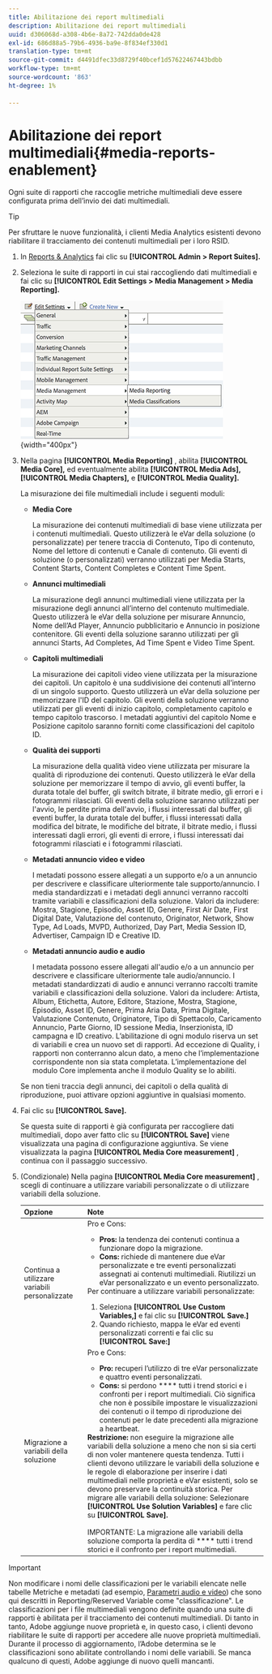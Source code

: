 ```yaml
---
title: Abilitazione dei report multimediali
description: Abilitazione dei report multimediali
uuid: d306068d-a308-4b6e-8a72-742dda0de428
exl-id: 686d88a5-79b6-4936-ba9e-8f834ef330d1
translation-type: tm+mt
source-git-commit: d4491dfec33d8729f40bcef1d57622467443bdbb
workflow-type: tm+mt
source-wordcount: '863'
ht-degree: 1%

---
```


# Abilitazione dei report multimediali{#media-reports-enablement}

Ogni suite di rapporti che raccoglie metriche multimediali deve essere configurata prima dell’invio dei dati multimediali.

>[!TIP]
>
>Per sfruttare le nuove funzionalità, i clienti Media Analytics esistenti devono riabilitare il tracciamento dei contenuti multimediali per i loro RSID.

1. In [Reports &amp; Analytics](https://my.omniture.com/login/) fai clic su **[!UICONTROL Admin > Report Suites].**
1. Seleziona le suite di rapporti in cui stai raccogliendo dati multimediali e fai clic su **[!UICONTROL Edit Settings > Media Management > Media Reporting].**

   ![](assets/media-reporting.png){width=&quot;400px&quot;}

1. Nella pagina **[!UICONTROL Media Reporting]** , abilita **[!UICONTROL Media Core],** ed eventualmente abilita **[!UICONTROL Media Ads],** **[!UICONTROL Media Chapters],** e **[!UICONTROL Media Quality].**

   La misurazione dei file multimediali include i seguenti moduli:

   * **Media Core**

      La misurazione dei contenuti multimediali di base viene utilizzata per i contenuti multimediali. Questo utilizzerà le eVar della soluzione (o personalizzate) per tenere traccia di Contenuto, Tipo di contenuto, Nome del lettore di contenuti e Canale di contenuto. Gli eventi di soluzione (o personalizzati) verranno utilizzati per Media Starts, Content Starts, Content Completes e Content Time Spent.

   * **Annunci multimediali**

      La misurazione degli annunci multimediali viene utilizzata per la misurazione degli annunci all’interno del contenuto multimediale. Questo utilizzerà le eVar della soluzione per misurare Annuncio, Nome dell’Ad Player, Annuncio pubblicitario e Annuncio in posizione contenitore. Gli eventi della soluzione saranno utilizzati per gli annunci Starts, Ad Completes, Ad Time Spent e Video Time Spent.

   * **Capitoli multimediali**

      La misurazione dei capitoli video viene utilizzata per la misurazione dei capitoli. Un capitolo è una suddivisione dei contenuti all’interno di un singolo supporto. Questo utilizzerà un eVar della soluzione per memorizzare l&#39;ID del capitolo. Gli eventi della soluzione verranno utilizzati per gli eventi di inizio capitolo, completamento capitolo e tempo capitolo trascorso. I metadati aggiuntivi del capitolo Nome e Posizione capitolo saranno forniti come classificazioni del capitolo ID.

   * **Qualità dei supporti**

      La misurazione della qualità video viene utilizzata per misurare la qualità di riproduzione dei contenuti. Questo utilizzerà le eVar della soluzione per memorizzare il tempo di avvio, gli eventi buffer, la durata totale del buffer, gli switch bitrate, il bitrate medio, gli errori e i fotogrammi rilasciati. Gli eventi della soluzione saranno utilizzati per l&#39;avvio, le perdite prima dell&#39;avvio, i flussi interessati dal buffer, gli eventi buffer, la durata totale del buffer, i flussi interessati dalla modifica del bitrate, le modifiche del bitrate, il bitrate medio, i flussi interessati dagli errori, gli eventi di errore, i flussi interessati dai fotogrammi rilasciati e i fotogrammi rilasciati.

   * **Metadati annuncio video e video**

      I metadati possono essere allegati a un supporto e/o a un annuncio per descrivere e classificare ulteriormente tale supporto/annuncio. I media standardizzati e i metadati degli annunci verranno raccolti tramite variabili e classificazioni della soluzione. Valori da includere: Mostra, Stagione, Episodio, Asset ID, Genere, First Air Date, First Digital Date, Valutazione del contenuto, Originator, Network, Show Type, Ad Loads, MVPD, Authorized, Day Part, Media Session ID, Advertiser, Campaign ID e Creative ID.

   * **Metadati annuncio audio e audio**

      I metadata possono essere allegati all&#39;audio e/o a un annuncio per descrivere e classificare ulteriormente tale audio/annuncio. I metadati standardizzati di audio e annunci verranno raccolti tramite variabili e classificazioni della soluzione. Valori da includere: Artista, Album, Etichetta, Autore, Editore, Stazione, Mostra, Stagione, Episodio, Asset ID, Genere, Prima Aria Data, Prima Digitale, Valutazione Contenuto, Originatore, Tipo di Spettacolo, Caricamento Annuncio, Parte Giorno, ID sessione Media, Inserzionista, ID campagna e ID creativo.
   L’abilitazione di ogni modulo riserva un set di variabili e crea un nuovo set di rapporti. Ad eccezione di Quality, i rapporti non conterranno alcun dato, a meno che l’implementazione corrispondente non sia stata completata. L’implementazione del modulo Core implementa anche il modulo Quality se lo abiliti.

   Se non tieni traccia degli annunci, dei capitoli o della qualità di riproduzione, puoi attivare opzioni aggiuntive in qualsiasi momento.

1. Fai clic su **[!UICONTROL Save].**

   Se questa suite di rapporti è già configurata per raccogliere dati multimediali, dopo aver fatto clic su **[!UICONTROL Save]** viene visualizzata una pagina di configurazione aggiuntiva. Se viene visualizzata la pagina **[!UICONTROL Media Core measurement]** , continua con il passaggio successivo.

1. (Condizionale) Nella pagina **[!UICONTROL Media Core measurement]** , scegli di continuare a utilizzare variabili personalizzate o di utilizzare variabili della soluzione.

   | Opzione | Note |
   | --- | --- |
   | Continua a utilizzare variabili personalizzate | Pro e Cons:<ul> <li> **Pros:** la tendenza dei contenuti continua a funzionare dopo la migrazione. </li> <li> **Cons:** richiede di mantenere due eVar personalizzate e tre eventi personalizzati assegnati ai contenuti multimediali. Riutilizzi un eVar personalizzato e un evento personalizzato. </li> </ul> Per continuare a utilizzare variabili personalizzate: <ol> <li>Seleziona **[!UICONTROL Use Custom Variables,]** e fai clic su **[!UICONTROL Save.]** </li> <li>Quando richiesto, mappa le eVar ed eventi personalizzati correnti e fai clic su **[!UICONTROL Save:]** </li> </ol> |
   | Migrazione a variabili della soluzione | Pro e Cons:<ul> <li> **Pro:** recuperi l’utilizzo di tre eVar personalizzate e quattro eventi personalizzati. </li> <li> **Cons:** si perdono  **** tutti i trend storici e i confronti per i report multimediali. Ciò significa che non è possibile impostare le visualizzazioni dei contenuti o il tempo di riproduzione dei contenuti per le date precedenti alla migrazione a heartbeat. </li> </ul> **Restrizione:**  non eseguire la migrazione alle variabili della soluzione a meno che non si sia certi di non voler mantenere questa tendenza. Tutti i clienti devono utilizzare le variabili della soluzione e le regole di elaborazione per inserire i dati multimediali nelle proprietà e eVar esistenti, solo se devono preservare la continuità storica. Per migrare alle variabili della soluzione: Selezionare **[!UICONTROL Use Solution Variables]** e fare clic su **[!UICONTROL Save].** <br><br> IMPORTANTE: La migrazione alle variabili della soluzione comporta la perdita di  **** tutti i trend storici e il confronto per i report multimediali. |

>[!IMPORTANT]
>
>Non modificare i nomi delle classificazioni per le variabili elencate nelle tabelle Metriche e metadati (ad esempio, [Parametri audio e video](/help/metrics-and-metadata/audio-video-parameters.md)) che sono qui descritti in Reporting/Reserved Variable come &quot;classificazione&quot;. Le classificazioni per i file multimediali vengono definite quando una suite di rapporti è abilitata per il tracciamento dei contenuti multimediali. Di tanto in tanto, Adobe aggiunge nuove proprietà e, in questo caso, i clienti devono riabilitare le suite di rapporti per accedere alle nuove proprietà multimediali. Durante il processo di aggiornamento, l’Adobe determina se le classificazioni sono abilitate controllando i nomi delle variabili. Se manca qualcuno di questi, Adobe aggiunge di nuovo quelli mancanti.
